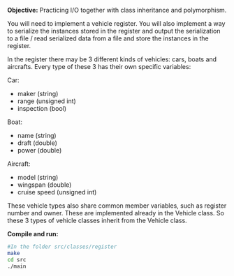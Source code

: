**Objective:** Practicing I/O together with class inheritance and
polymorphism.

You will need to implement a vehicle register. You will also implement a
way to  serialize the instances stored in the register and output the
serialization to  a file / read serialized data from a file and store the
instances in the register.

In the register there may be 3 
different kinds of vehicles: cars, boats and aircrafts. Every type of these
3 has their own specific variables:

Car:

* maker (string)
* range (unsigned int)
* inspection (bool)

Boat:

* name (string)
* draft (double)
* power (double)

Aircraft:

* model (string)
* wingspan (double)
* cruise speed (unsigned int)

These vehicle types also share common member variables, such as register
number and owner. These are implemented already in the Vehicle class. So
these 3 types of vehicle classes inherit from the Vehicle class.



**Compile and run:**
```bash
#In the folder src/classes/register
make
cd src
./main
```
